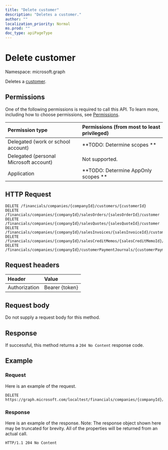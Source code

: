 ```yaml
---
title: "Delete customer"
description: "Deletes a customer."
author: ""
localization_priority: Normal
ms.prod: ""
doc_type: apiPageType
---
```


# Delete customer

Namespace: microsoft.graph

Deletes a [customer](../resources/customer.md).

## Permissions
One of the following permissions is required to call this API. To learn more, including how to choose permissions, see [Permissions](/concepts/permissions-reference.md).

|Permission type|Permissions (from most to least privileged)|
|:---|:---|
|Delegated (work or school account)|**TODO: Determine scopes **|
|Delegated (personal Microsoft account)|Not supported.|
|Application|**TODO: Determine AppOnly scopes **|

## HTTP Request
<!-- {
  "blockType": "ignored"
}
-->
``` http
DELETE /financials/companies/{companyId}/customers/{customerId}
DELETE /financials/companies/{companyId}/salesOrders/{salesOrderId}/customer
DELETE /financials/companies/{companyId}/salesQuotes/{salesQuoteId}/customer
DELETE /financials/companies/{companyId}/salesInvoices/{salesInvoiceId}/customer
DELETE /financials/companies/{companyId}/salesCreditMemos/{salesCreditMemoId}/customer
DELETE /financials/companies/{companyId}/customerPaymentJournals/{customerPaymentJournalId}/customerPayments/{customerPaymentId}/customer
```

## Request headers
|Header|Value|
|:---|:---|
|Authorization|Bearer {token}|

## Request body
Do not supply a request body for this method.

## Response
If successful, this method returns a `204 No Content` response code.

## Example

### Request
Here is an example of the request.
<!-- {
  "blockType": "request",
  "name": "delete_customer"
}
-->
``` http
DELETE https://graph.microsoft.com/localtest/financials/companies/{companyId}/customers/{customerId}
```

### Response
Here is an example of the response. Note: The response object shown here may be truncated for brevity. All of the properties will be returned from an actual call.
<!-- {
  "blockType": "response",
  "truncated": true
}
-->
``` http
HTTP/1.1 204 No Content
```

